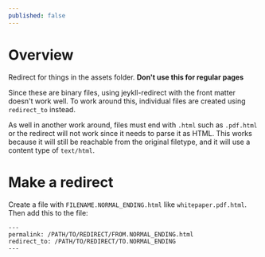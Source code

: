 ```yaml
---
published: false
---
```


# Overview
Redirect for things in the assets folder. **Don't use this for regular pages**

Since these are binary files, using jeykll-redirect with the front matter doesn't work well.
To work around this, individual files are created using `redirect_to` instead. 

As well in another work around, files must end with `.html` such as `.pdf.html` or the redirect will 
not work since it needs to parse it as HTML. This works because it will still be reachable 
from the original filetype, and it will use a content type of `text/html`.

# Make a redirect

Create a file with `FILENAME.NORMAL_ENDING.html` like `whitepaper.pdf.html`. Then
add this to the file:

```
---
permalink: /PATH/TO/REDIRECT/FROM.NORMAL_ENDING.html
redirect_to: /PATH/TO/REDIRECT/TO.NORMAL_ENDING
---
```
